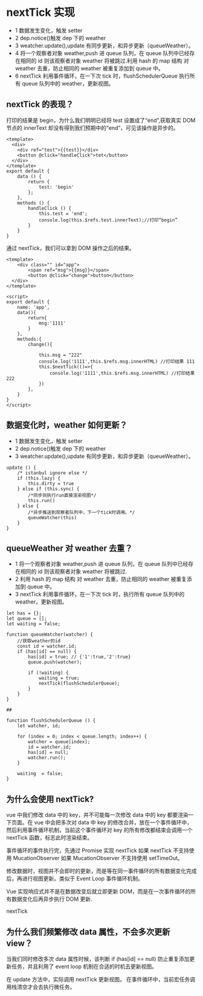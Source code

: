 # nextTick 实现

- 1 数据发生变化，触发 setter
- 2 dep.notice()触发 dep 下的 weather
- 3 weatcher.update(),update 有同步更新，和异步更新（queueWeather）。
- 4 将一个观察者对象 weather,push 进 queue 队列，在 queue 队列中已经存在相同的 id 则该观察者对象 weather 将被跳过.利用 hash 的 map 结构 对 weather 去重，防止相同的 weather 被重复添加到 queue 中。
- 6 nextTick 利用事件循环，在一下次 tick 时，flushSchedulerQueue 执行所有 queue 队列中的 weather，更新视图。

## nextTick 的表现？

打印的结果是 begin，为什么我们明明已经将 test 设置成了“end”,获取真实 DOM 节点的 innerText 却没有得到我们预期中的“end”，可见该操作是异步的。

```
<template>
  <div>
    <div ref="test">{{test}}</div>
    <button @click="handleClick">tet</button>
  </div>
</template>
export default {
    data () {
        return {
            test: 'begin'
        };
    },
    methods () {
        handleClick () {
            this.test = 'end';
            console.log(this.$refs.test.innerText);//打印“begin”
        }
    }
}

```

通过 nextTick，我们可以拿到 DOM 操作之后的结果。

```
<template>
	<div class="" id="app">
		<span ref="msg">{{msg}}</span>
	    <button @click="change">button</button>
  </div>
</template>

<script>
export default {
	name: 'app',
	data(){
		return{
			msg:'1111'
		}
	},
	methods:{
		change(){

            this.msg = "222"
            console.log('1111',this.$refs.msg.innerHTML) //打印结果 111
			this.$nextTick(()=>{
				console.log('1111',this.$refs.msg.innerHTML) //打印结果 222
			})
		},
	}
}
</script>
```

## 数据变化时，weather 如何更新？

- 1 数据发生变化，触发 setter
- 2 dep.notice()触发 dep 下的 weather
- 3 weatcher.update(),update 有同步更新，和异步更新（queueWeather）。

```
update () {
    /* istanbul ignore else */
    if (this.lazy) {
        this.dirty = true
    } else if (this.sync) {
        /*同步则执行run直接渲染视图*/
        this.run()
    } else {
        /*异步推送到观察者队列中，下一个tick时调用。*/
        queueWatcher(this)
    }
}
```

## queueWeather 对 weather 去重？

- 1 将一个观察者对象 weather,push 进 queue 队列，在 queue 队列中已经存在相同的 id 则该观察者对象 weather 将被跳过.
- 2 利用 hash 的 map 结构 对 weather 去重，防止相同的 weather 被重复添加到 queue 中。
- 3 nextTick 利用事件循环，在一下次 tick 时，执行所有 queue 队列中的 weather，更新视图。

```
let has = {};
let queue = [];
let waiting = false;

function queueWatcher(watcher) {
    //获取weather的id
    const id = watcher.id;
    if (has[id] == null) {
        has[id] = true; // {'1':true,'2':true}
        queue.push(watcher);

        if (!waiting) {
            waiting = true;
            nextTick(flushSchedulerQueue);
        }
    }
}

## 

function flushSchedulerQueue () {
    let watcher, id;

    for (index = 0; index < queue.length; index++) {
        watcher = queue[index];
        id = watcher.id;
        has[id] = null;
        watcher.run();
    }

    waiting  = false;
}
```

## 为什么会使用 nextTick?

vue 中我们修改 data 中的 key，并不可能每一次修改 data 中的 key 都要渲染一下页面。在 vue 中会把多次对 data 中 key 的修改合并，放在一个事件循环中，然后利用事件循环机制，当前这个事件循环对 key 的所有修改都结束会调用一个 nextTick 函数，标志此时渲染结束。

事件循环的事件执行完，先通过 Promise 实现 nextTick 如果 nextTick 不支持使用 MucationObserver 如果 MucationObserver 不支持使用 setTimeOut。

修改数据时，视图并不会即时的更新，而是等在同一事件循环的所有数据变化完成后，再进行视图更新。类似于 Event Loop 事件循环机制。

Vue 实现响应式并不是在数据改变后就立即更新 DOM，而是在一次事件循环的所有数据变化后再异步执行 DOM 更新.

nextTick

## 为什么我们频繁修改 data 属性，不会多次更新 view？

当我们同时修改多次 data 属性时候，该判断 if (has[id] == null) 防止重复添加更新任务，并且利用了 event loop 机制在合适的时机去更新视图。

在 update 方法中，实际调用 nextTick 更新视图。
在事件循环中，当前宏任务调用栈清空才会去执行微任务。
